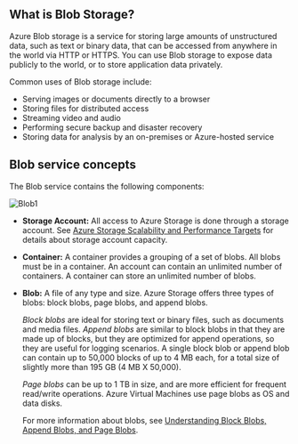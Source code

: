## What is Blob Storage?

Azure Blob storage is a service for storing large amounts of
unstructured data, such as text or binary data, that can be accessed from anywhere in the world via
HTTP or HTTPS. You can use Blob storage to expose data publicly to the world, or
to store application data privately.

Common uses of Blob storage include:

-   Serving images or documents directly to a browser
-   Storing files for distributed access
-   Streaming video and audio
-   Performing secure backup and disaster recovery
-   Storing data for analysis by an on-premises or Azure-hosted service

## Blob service concepts

The Blob service contains the following components:

![Blob1][Blob1]

-   **Storage Account:** All access to Azure Storage is done
    through a storage account. See [Azure Storage Scalability and Performance Targets](storage-scalability-targets.md) for details about storage account capacity.

-   **Container:** A container provides a grouping of a set of blobs.
    All blobs must be in a container. An account can contain an
    unlimited number of containers. A container can store an unlimited
    number of blobs.

-   **Blob:** A file of any type and size. Azure Storage offers three types of blobs: block blobs, page blobs, and append blobs.
    
	*Block blobs* are ideal for storing text or binary files, such as documents and media files. *Append blobs* are similar to block blobs in that they are made up of blocks, but they are optimized for append operations, so they are useful for logging scenarios. A single block blob or append blob can contain up to 50,000 blocks of up to 4 MB each, for a total size of slightly more than 195 GB (4 MB X 50,000).
    
	*Page blobs* can be up to 1 TB in size, and are more efficient for frequent read/write operations. Azure Virtual Machines use page blobs as OS and data disks.

	For more information about blobs, see [Understanding Block Blobs, Append Blobs, and Page Blobs](https://msdn.microsoft.com/library/azure/ee691964.aspx).


[Blob1]: ./media/storage-blob-concepts-include/blob1.jpg

